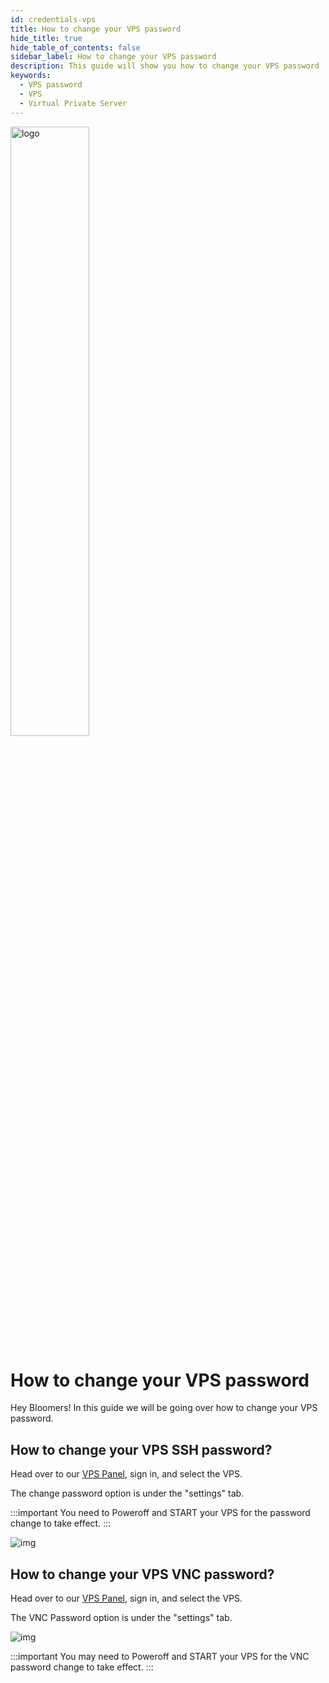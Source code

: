 ```yaml
---
id: credentials-vps
title: How to change your VPS password
hide_title: true
hide_table_of_contents: false
sidebar_label: How to change your VPS password
description: This guide will show you how to change your VPS password
keywords:
  - VPS password
  - VPS
  - Virtual Private Server
---
```


<div class="text--center">
<img src="https://bloom.host/logo-white.svg" alt="logo" height="50%" width="50%"/>
<h1>How to change your VPS password</h1>
</div>

Hey Bloomers! In this guide we will be going over how to change your VPS password.

## How to change your VPS SSH password?

Head over to our [VPS Panel](https://VPS.bloom.host), sign in, and select the VPS.

The change password option is under the "settings" tab. 

:::important
You need to Poweroff and START your VPS for the password change to take effect.
:::

<div class="text--center">
<img src={require('../../static/imgs/VPS/credentials/1.png').default} alt="img"/></div>

## How to change your VPS VNC password?

Head over to our [VPS Panel](https://VPS.bloom.host), sign in, and select the VPS.

The VNC Password option is under the "settings" tab.

<div class="text--center">
<img src={require('../../static/imgs/VPS/credentials/2.png').default} alt="img"/></div>

:::important
You may need to Poweroff and START your VPS for the VNC password change to take effect.
:::